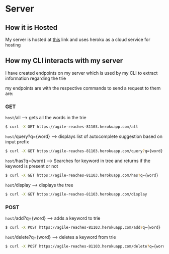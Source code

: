 # Server

## How it is Hosted
My server is hosted at [this](https://agile-reaches-81103.herokuapp.com) link and uses heroku as a cloud service for hosting

## How my CLI interacts with my server
I have created endpoints on my server which is used by my CLI to extract information regarding the trie

my endpoints are with the respective commands to send a request to them are:

### GET
`host`/all --> gets all the words in the trie <br />
```bash
$ curl -X GET https://agile-reaches-81103.herokuapp.com/all
```
`host`/query?q={word} --> displays list of autocomplete suggestion based on input prefix <br />
```bash
$ curl -X GET https://agile-reaches-81103.herokuapp.com/query?q={word}
```
`host`/has?q={word} --> Searches for keyword in tree and returns if the keyword is present or not <br />
```bash
$ curl -X GET https://agile-reaches-81103.herokuapp.com/has?q={word}
```
`host`/display --> displays the tree
```bash
$ curl -X GET https://agile-reaches-81103.herokuapp.com/display
```

### POST
`host`/add?q={word} --> adds a keyword to trie<br />
```bash
$ curl -X POST https://agile-reaches-81103.herokuapp.com/add?q={word}
```
`host`/delete?q={word} --> deletes a keyword from trie<br />
```bash
$ curl -X POST https://agile-reaches-81103.herokuapp.com/delete?q={word}
```
